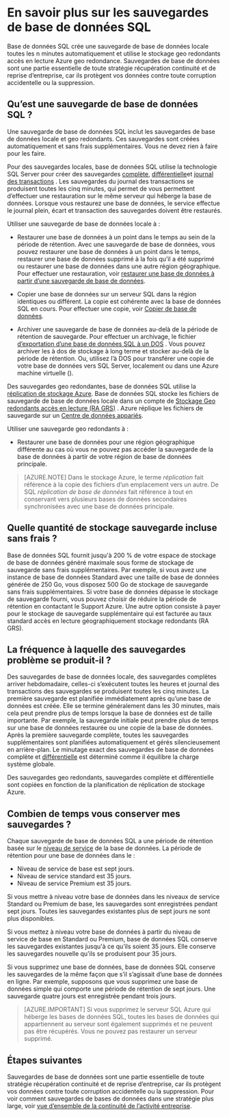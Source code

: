 <properties
   pageTitle="Sauvegardes de base de données SQL - automatique, geo redondants | Microsoft Azure" 
   description="Base de données SQL crée une sauvegarde de base de données locale toutes les cinq minutes automatiquement et utilise Azure accès en lecture le stockage geo redondantes (GRS RA) pour redondance geo. "
   services="sql-database"
   documentationCenter=""
   authors="CarlRabeler"
   manager="jhubbard"
   editor="monicar"/>

<tags
   ms.service="sql-database"
   ms.devlang="NA"
   ms.topic="article"
   ms.tgt_pltfrm="NA"
   ms.workload="NA"
   ms.date="10/20/2016"
   ms.author="carlrab;barbkess"/>

<!------------------
This topic is annotated with TEMPLATE guidelines for FEATURE TOPICS.


Metadata guidelines

pageTitle
    60 characters or less. Includes name of the feature - primary benefit. Not the same as H1. Its 60 characters or fewer including all characters between the quotes and the Microsoft Azure site identifier.

description
    115-145 characters. Duplicate of the first sentence in the introduction. This is the abstract of the article that displays under the title when searching in Bing or Google. 

    Example: "SQL Database automatically creates a local database backup every few minutes and uses Azure read-access geo-redundant storage for geo-redundancy."
------------------>

<!----------------

TEMPLATE GUIDELINES for feature topics

The Feature Topic is a one-pager (ok, sometimes longer) that explains a capability of the product or service. It explains what the capability is and characteristics of the capability.  

It is a "learning" topic, not an action topic.

DO explain this:
    • Definition of the feature terminology.  i.e., What is a database backup?
    • Characteristics and capabilities of the feature. (How the feature works)
    • Common uses with links to overview topics that recommend when to use the feature.
    • Reference specifications (Limitations and Restrictions, Permissions, General Remarks, etc.)
    • Next Steps with links to related overviews, features, and tasks.

DON'T explain this:
    • How to steps for using the feature (Tasks)
    • How to solve business problems that incorporate the feature (Overviews)
------------------->

<!------------------
GUIDELINES for the H1 
    
    The H1 should answer the question "What is in this topic?" Write the H1 heading in conversational language and use search key words as much as possible. Since this is a learning topic, make sure the title indicates that and doesn't mislead people to think this will tell them how to do tasks.  
    
    To help people understand this is a learning topic and not an action topic, start the title with "Learn about ... "

    Heading must use an industry standard term. If your feature is a proprietary name like "Elastic database pools", use a synonym. For example:    "Learn about elastic database pools for multi-tenant databases". In this case multi-tenant database is the industry-standard term that will be an anchor for finding the topic.

-------------------->

# <a name="learn-about-sql-database-backups"></a>En savoir plus sur les sauvegardes de base de données SQL

<!------------------
    GUIDELINES for introduction
    
    The introduction is 1-2 sentences.  It is optimized for search and sets proper expectations about what to expect in the article. It should contain the top key words that you are using throughout the article.The introduction should be brief and to the point of what the feature is, what it is used for, and what's in the article. 

    If the introduction is short enough, your article can pop to the top in Google Instant Answers.

    In this example:
    
 

Sentence #1 Explains what the article will cover, which is what the feature is or does. This is also the metadata description. 
    SQL Database automatically creates a local database backup every five minutes and uses Azure read-access geo-redundant storage (RA-GRS) to provide geo-redundancy. 

Sentence #2 Explains why I should care about this.  
    Database backups are an essential part of any business continuity and disaster recovery strategy because they protect your data from accidental corruption or deletion.

-------------------->

Base de données SQL crée une sauvegarde de base de données locale toutes les n minutes automatiquement et utilise le stockage geo redondants accès en lecture Azure geo redondance. Sauvegardes de base de données sont une partie essentielle de toute stratégie récupération continuité et de reprise d’entreprise, car ils protègent vos données contre toute corruption accidentelle ou la suppression. 

<!-- This image needs work, so not putting it in right now.

This diagram shows SQL Database running in the US East region. It creates a database backup every five minutes, which it stores locally to Azure Read Access Geo-redundant Storage (RA-GRS). Azure uses geo-replication to copy the database backups to a paired data center in the US West region.

![geo-restore](./media/sql-database-geo-restore/geo-restore-1.png)

-->

<!---------------
GUIDELINES for the first ## H2.

    The first ## describes what the feature encompasses and how it is used. It points to related task articles.
    
    For consistency, being the heading with "What is ... "
----------------->

## <a name="what-is-a-sql-database-backup"></a>Qu’est une sauvegarde de base de données SQL ?  

<!-- 
    Explains what a SQL Database backup is and answers an important question that people want to know.
-->

Une sauvegarde de base de données SQL inclut les sauvegardes de base de données locale et geo redondants. Ces sauvegardes sont créées automatiquement et sans frais supplémentaires. Vous ne devez rien à faire pour les faire.

<!----------------- 
    Explains first component of the backup feature
------------------>

Pour des sauvegardes locales, base de données SQL utilise la technologie SQL Server pour créer des sauvegardes [complète](https://msdn.microsoft.com/library/ms186289.aspx), [différentielle](https://msdn.microsoft.com/library/ms175526.aspx )et [journal des transactions](https://msdn.microsoft.com/library/ms191429.aspx) . Les sauvegardes du journal des transactions se produisent toutes les cinq minutes, qui permet de vous permettent d’effectuer une restauration sur le même serveur qui héberge la base de données. Lorsque vous restaurez une base de données, le service effectue le journal plein, écart et transaction des sauvegardes doivent être restaurés.

<!--------------- 
    Explicit list of what to do with a local backup. "Use a ..." helps people to scan the topic and find the uses quickly.
---------------->

Utiliser une sauvegarde de base de données locale à :

- Restaurer une base de données à un point dans le temps au sein de la période de rétention. Avec une sauvegarde de base de données, vous pouvez restaurer une base de données à un point dans le temps, restaurer une base de données supprimé à la fois qu’il a été supprimé ou restaurer une base de données dans une autre région géographique. Pour effectuer une restauration, voir [restaurer une base de données à partir d’une sauvegarde de base de données](sql-database-recovery-using-backups.md).

- Copier une base de données sur un serveur SQL dans la région identiques ou différent. La copie est cohérente avec la base de données SQL en cours. Pour effectuer une copie, voir [Copier de base de données](sql-database-copy.md).

- Archiver une sauvegarde de base de données au-delà de la période de rétention de sauvegarde. Pour effectuer un archivage, le fichier [d’exportation d’une base de données SQL à un DOS](sql-database-export.md) . Vous pouvez archiver les à dos de stockage à long terme et stocker au-delà de la période de rétention. Ou, utilisez l’à DOS pour transférer une copie de votre base de données vers SQL Server, localement ou dans une Azure machine virtuelle ().

<!----------------- 
    Explains first component of the backup feature
------------------>

Des sauvegardes geo redondantes, base de données SQL utilise la [réplication de stockage Azure](../storage/storage-redundancy.md). Base de données SQL stocke les fichiers de sauvegarde de base de données locale dans un compte de [Stockage Geo redondants accès en lecture (RA GRS)](../storage/storage-redundancy.md#read-access-geo-redundant-storage) . Azure réplique les fichiers de sauvegarde sur un [Centre de données appariés](../best-practices-availability-paired-regions.md). 

<!--------------- 
    Explicit list of what to do with a geo-redundant backup. "Use a ..." helps people to scan the topic and find the uses quickly.
---------------->

Utiliser une sauvegarde geo redondants à :

- Restaurer une base de données pour une région géographique différente au cas où vous ne pouvez pas accéder la sauvegarde de la base de données à partir de votre région de base de données principale. 

>[AZURE.NOTE] Dans le stockage Azure, le terme *réplication* fait référence à la copie des fichiers d’un emplacement vers un autre. De SQL *réplication de base de données* fait référence à tout en conservant vers plusieurs bases de données secondaires synchronisées avec une base de données principale. 

<!----------------
    The next ## H2's discuss key characteristics of how the feature works. The title is in conversational language and asks the question that will be answered.
------------------->
## <a name="how-much-backup-storage-is-included-at-no-cost"></a>Quelle quantité de stockage sauvegarde incluse sans frais ?

Base de données SQL fournit jusqu'à 200 % de votre espace de stockage de base de données généré maximale sous forme de stockage de sauvegarde sans frais supplémentaires. Par exemple, si vous avez une instance de base de données Standard avec une taille de base de données générée de 250 Go, vous disposez 500 Go de stockage de sauvegarde sans frais supplémentaires. Si votre base de données dépasse le stockage de sauvegarde fourni, vous pouvez choisir de réduire la période de rétention en contactant le Support Azure. Une autre option consiste à payer pour le stockage de sauvegarde supplémentaire qui est facturée au taux standard accès en lecture géographiquement stockage redondants (RA GRS). 

## <a name="how-often-do-backups-happen"></a>La fréquence à laquelle des sauvegardes problème se produit-il ?

Des sauvegardes de base de données locale, des sauvegardes complètes arriver hebdomadaire, celles-ci s’exécutent toutes les heures et journal des transactions des sauvegardes se produisent toutes les cinq minutes. La première sauvegarde est planifiée immédiatement après qu’une base de données est créée. Elle se termine généralement dans les 30 minutes, mais cela peut prendre plus de temps lorsque la base de données est de taille importante. Par exemple, la sauvegarde initiale peut prendre plus de temps sur une base de données restaurée ou une copie de la base de données. Après la première sauvegarde complète, toutes les sauvegardes supplémentaires sont planifiées automatiquement et gérés silencieusement en arrière-plan. Le minutage exact des sauvegardes de base de données complète et [différentielle](https://msdn.microsoft.com/library/ms175526.aspx) est déterminé comme il équilibre la charge système globale. 

Des sauvegardes geo redondants, sauvegardes complète et différentielle sont copiées en fonction de la planification de réplication de stockage Azure.

## <a name="how-long-do-you-keep-my-backups"></a>Combien de temps vous conserver mes sauvegardes ?

Chaque sauvegarde de base de données SQL a une période de rétention basée sur le [niveau de service](sql-database-service-tiers.md) de la base de données. La période de rétention pour une base de données dans le :

<!------------------

    Using a list so the information is easy to find when scanning.
------------------->

- Niveau de service de base est sept jours.
- Niveau de service standard est 35 jours.
- Niveau de service Premium est 35 jours.


Si vous mettre à niveau votre base de données dans les niveaux de service Standard ou Premium de base, les sauvegardes sont enregistrées pendant sept jours. Toutes les sauvegardes existantes plus de sept jours ne sont plus disponibles. 

Si vous mettez à niveau votre base de données à partir du niveau de service de base en Standard ou Premium, base de données SQL conserve les sauvegardes existantes jusqu'à ce qu’ils soient 35 jours. Elle conserve les sauvegardes nouvelle qu’ils se produisent pour 35 jours.
 
Si vous supprimez une base de données, base de données SQL conserve les sauvegardes de la même façon que s’il s’agissait d’une base de données en ligne. Par exemple, supposons que vous supprimez une base de données simple qui comporte une période de rétention de sept jours. Une sauvegarde quatre jours est enregistrée pendant trois jours.

>[AZURE.IMPORTANT]
    Si vous supprimez le serveur SQL Azure qui héberge les bases de données SQL, toutes les bases de données qui appartiennent au serveur sont également supprimés et ne peuvent pas être récupérés. Vous ne pouvez pas restaurer un serveur supprimé.

<!-------------------
OPTIONAL section
## Best practices 
--------------------->

<!-------------------
OPTIONAL section
## General remarks
--------------------->

<!-------------------
OPTIONAL section
## Limitations and restrictions
--------------------->

<!-------------------
OPTIONAL section
## Metadata
--------------------->

<!-------------------
OPTIONAL section
## Performance
--------------------->

<!-------------------
OPTIONAL section
## Permissions
--------------------->

<!-------------------
OPTIONAL section
## Security
--------------------->

<!-------------------
GUIDELINES for Next Steps

    The last section is Next Steps. Give a next step that would be relevant to the customer after they have learned about the feature and the tasks associated with it.  Perhaps point them to one or two key scenarios that use this feature.

    You don't need to repeat links you have already given them.
--------------------->

## <a name="next-steps"></a>Étapes suivantes

Sauvegardes de base de données sont une partie essentielle de toute stratégie récupération continuité et de reprise d’entreprise, car ils protègent vos données contre toute corruption accidentelle ou la suppression. Pour voir comment sauvegardes de bases de données dans une stratégie plus large, voir [vue d’ensemble de la continuité de l’activité entreprise](sql-database-business-continuity.md).


